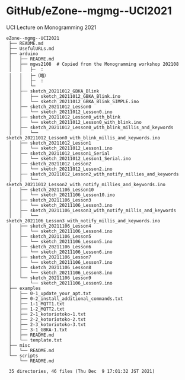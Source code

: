 # GitHub/eZone--mgmg--UCI2021

UCI Lecture on Monogramming 2021

    eZone--mgmg--UCI2021
     ├── README.md
     ├── UsefulURLs.md
     ├── arduino
     │   ├── README.md
     │   ├── mgws2108  # Copied from the Monogramming workshop 202108
     │   │   ├─  :
     │   │   ├─（略）
     │   │   ├─  :
     │   │   └─
     │   ├── sketch_20211012_GBKA_Blink
     │   │   ├── sketch_20211012_GBKA_Blink.ino
     │   │   └── sketch_20211012_GBKA_Blink_SIMPLE.ino
     │   ├── sketch_20211012_Lesson0
     │   │   └── sketch_20211012_Lesson0.ino
     │   ├── sketch_20211012_Lesson0_with_blink
     │   │   └── sketch_20211012_Lesson0_with_blink.ino
     │   ├── sketch_20211012_Lesson0_with_blink_millis_and_keywords
     │   │   └── sketch_20211012_Lesson0_with_blink_millis_and_keywords.ino
     │   ├── sketch_20211012_Lesson1
     │   │   └── sketch_20211012_Lesson1.ino
     │   ├── sketch_20211012_Lesson1_Serial
     │   │   └── sketch_20211012_Lesson1_Serial.ino
     │   ├── sketch_20211012_Lesson2
     │   │   └── sketch_20211012_Lesson2.ino
     │   ├── sketch_20211012_Lesson2_with_notify_millies_and_keywords
     │   │   └── sketch_20211012_Lesson2_with_notify_millies_and_keywords.ino
     │   ├── sketch_20211106_Lesson10
     │   │   └── sketch_20211106_Lesson10.ino
     │   ├── sketch_20211106_Lesson3
     │   │   └── sketch_20211106_Lesson3.ino
     │   ├── sketch_20211106_Lesson3_with_notify_millis_and_keywords
     │   │   └── sketch_2021106_Lesson3_with_notify_millis_and_keywords.ino
     │   ├── sketch_20211106_Lesson4
     │   │   └── sketch_20211106_Lesson4.ino
     │   ├── sketch_20211106_Lesson5
     │   │   └── sketch_20211106_Lesson5.ino
     │   ├── sketch_20211106_Lesson6
     │   │   └── sketch_20211106_Lesson6.ino
     │   ├── sketch_20211106_Lesson7
     │   │   └── sketch_20211106_Lesson7.ino
     │   ├── sketch_20211106_Lesson8
     │   │   └── sketch_20211106_Lesson8.ino
     │   └── sketch_20211106_Lesson9
     │       └── sketch_20211106_Lesson9.ino
     ├── examples
     │   ├── 0-1_update_your_apt.txt
     │   ├── 0-2_install_additional_commands.txt
     │   ├── 1-1_MQTT1.txt
     │   ├── 1-2_MQTT2.txt
     │   ├── 2-1_kotoriotoko-1.txt
     │   ├── 2-2_kotoriotoko-2.txt
     │   ├── 2-3_kotoriotoko-3.txt
     │   ├── 3-1_GBKA-1.txt
     │   ├── README.md
     │   └── template.txt
     ├── misc
     │   └── README.md
     └── scripts
         └── README.md
     
     35 directories, 46 files (Thu Dec  9 17:01:32 JST 2021)

